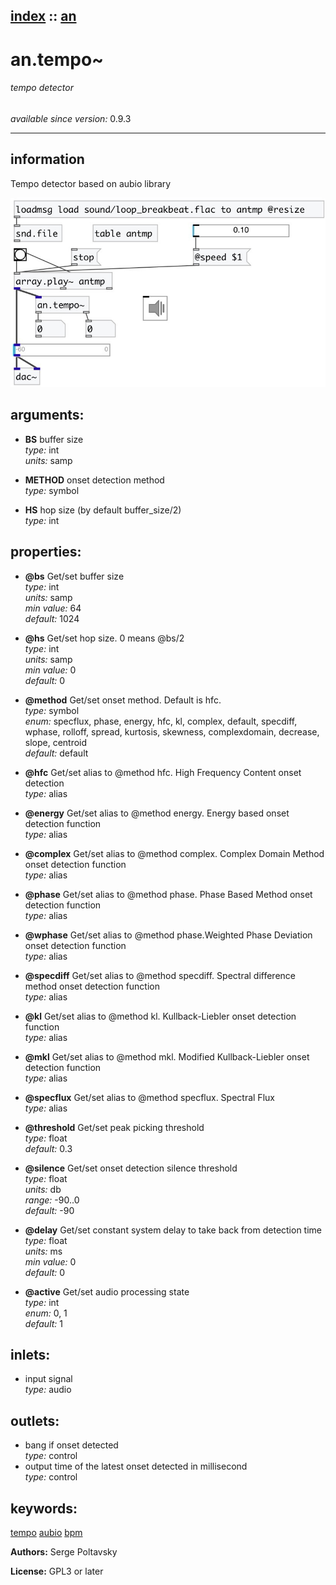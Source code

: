[index](index.html) :: [an](category_an.html)
---

# an.tempo~

###### tempo detector

*available since version:* 0.9.3

---


## information
Tempo detector based on aubio library


[![example](../examples/img/an.tempo~.jpg)](../examples/pd/an.tempo~.pd)



## arguments:

* **BS**
buffer size<br>
_type:_ int<br>
_units:_ samp<br>

* **METHOD**
onset detection method<br>
_type:_ symbol<br>

* **HS**
hop size (by default buffer_size/2)<br>
_type:_ int<br>





## properties:

* **@bs** 
Get/set buffer size<br>
_type:_ int<br>
_units:_ samp<br>
_min value:_ 64<br>
_default:_ 1024<br>

* **@hs** 
Get/set hop size. 0 means @bs/2<br>
_type:_ int<br>
_units:_ samp<br>
_min value:_ 0<br>
_default:_ 0<br>

* **@method** 
Get/set onset method. Default is hfc.<br>
_type:_ symbol<br>
_enum:_ specflux, phase, energy, hfc, kl, complex, default, specdiff, wphase, rolloff, spread, kurtosis, skewness, complexdomain, decrease, slope, centroid<br>
_default:_ default<br>

* **@hfc** 
Get/set alias to @method hfc. High Frequency Content onset detection<br>
_type:_ alias<br>

* **@energy** 
Get/set alias to @method energy. Energy based onset detection function<br>
_type:_ alias<br>

* **@complex** 
Get/set alias to @method complex. Complex Domain Method onset detection function<br>
_type:_ alias<br>

* **@phase** 
Get/set alias to @method phase. Phase Based Method onset detection function<br>
_type:_ alias<br>

* **@wphase** 
Get/set alias to @method phase.Weighted Phase Deviation onset detection function<br>
_type:_ alias<br>

* **@specdiff** 
Get/set alias to @method specdiff. Spectral difference method onset detection function<br>
_type:_ alias<br>

* **@kl** 
Get/set alias to @method kl. Kullback-Liebler onset detection function<br>
_type:_ alias<br>

* **@mkl** 
Get/set alias to @method mkl. Modified Kullback-Liebler onset detection function<br>
_type:_ alias<br>

* **@specflux** 
Get/set alias to @method specflux. Spectral Flux<br>
_type:_ alias<br>

* **@threshold** 
Get/set peak picking threshold<br>
_type:_ float<br>
_default:_ 0.3<br>

* **@silence** 
Get/set onset detection silence threshold<br>
_type:_ float<br>
_units:_ db<br>
_range:_ -90..0<br>
_default:_ -90<br>

* **@delay** 
Get/set constant system delay to take back from detection time<br>
_type:_ float<br>
_units:_ ms<br>
_min value:_ 0<br>
_default:_ 0<br>

* **@active** 
Get/set audio processing state<br>
_type:_ int<br>
_enum:_ 0, 1<br>
_default:_ 1<br>



## inlets:

* input signal<br>
_type:_ audio



## outlets:

* bang if onset detected<br>
_type:_ control
* output time of the latest onset detected in millisecond<br>
_type:_ control



## keywords:

[tempo](keywords/tempo.html)
[aubio](keywords/aubio.html)
[bpm](keywords/bpm.html)






**Authors:** Serge Poltavsky




**License:** GPL3 or later






